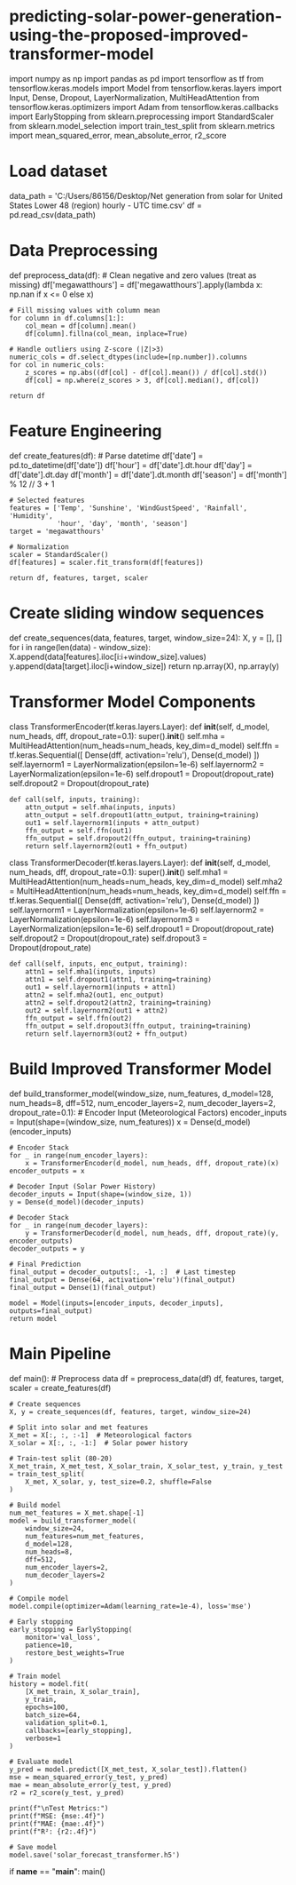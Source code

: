 # predicting-solar-power-generation-using-the-proposed-improved-transformer-model
import numpy as np
import pandas as pd
import tensorflow as tf
from tensorflow.keras.models import Model
from tensorflow.keras.layers import Input, Dense, Dropout, LayerNormalization, MultiHeadAttention
from tensorflow.keras.optimizers import Adam
from tensorflow.keras.callbacks import EarlyStopping
from sklearn.preprocessing import StandardScaler
from sklearn.model_selection import train_test_split
from sklearn.metrics import mean_squared_error, mean_absolute_error, r2_score

# Load dataset
data_path = 'C:/Users/86156/Desktop/Net generation from solar for United States Lower 48 (region) hourly - UTC time.csv'
df = pd.read_csv(data_path)

# Data Preprocessing
def preprocess_data(df):
    # Clean negative and zero values (treat as missing)
    df['megawatthours'] = df['megawatthours'].apply(lambda x: np.nan if x <= 0 else x)
    
    # Fill missing values with column mean
    for column in df.columns[1:]:
        col_mean = df[column].mean()
        df[column].fillna(col_mean, inplace=True)
    
    # Handle outliers using Z-score (|Z|>3)
    numeric_cols = df.select_dtypes(include=[np.number]).columns
    for col in numeric_cols:
        z_scores = np.abs((df[col] - df[col].mean()) / df[col].std())
        df[col] = np.where(z_scores > 3, df[col].median(), df[col])
    
    return df

# Feature Engineering
def create_features(df):
    # Parse datetime
    df['date'] = pd.to_datetime(df['date'])
    df['hour'] = df['date'].dt.hour
    df['day'] = df['date'].dt.day
    df['month'] = df['date'].dt.month
    df['season'] = df['month'] % 12 // 3 + 1
    
    # Selected features
    features = ['Temp', 'Sunshine', 'WindGustSpeed', 'Rainfall', 'Humidity', 
                'hour', 'day', 'month', 'season']
    target = 'megawatthours'
    
    # Normalization
    scaler = StandardScaler()
    df[features] = scaler.fit_transform(df[features])
    
    return df, features, target, scaler

# Create sliding window sequences
def create_sequences(data, features, target, window_size=24):
    X, y = [], []
    for i in range(len(data) - window_size):
        X.append(data[features].iloc[i:i+window_size].values)
        y.append(data[target].iloc[i+window_size])
    return np.array(X), np.array(y)

# Transformer Model Components
class TransformerEncoder(tf.keras.layers.Layer):
    def __init__(self, d_model, num_heads, dff, dropout_rate=0.1):
        super().__init__()
        self.mha = MultiHeadAttention(num_heads=num_heads, key_dim=d_model)
        self.ffn = tf.keras.Sequential([
            Dense(dff, activation='relu'),
            Dense(d_model)
        ])
        self.layernorm1 = LayerNormalization(epsilon=1e-6)
        self.layernorm2 = LayerNormalization(epsilon=1e-6)
        self.dropout1 = Dropout(dropout_rate)
        self.dropout2 = Dropout(dropout_rate)

    def call(self, inputs, training):
        attn_output = self.mha(inputs, inputs)
        attn_output = self.dropout1(attn_output, training=training)
        out1 = self.layernorm1(inputs + attn_output)
        ffn_output = self.ffn(out1)
        ffn_output = self.dropout2(ffn_output, training=training)
        return self.layernorm2(out1 + ffn_output)

class TransformerDecoder(tf.keras.layers.Layer):
    def __init__(self, d_model, num_heads, dff, dropout_rate=0.1):
        super().__init__()
        self.mha1 = MultiHeadAttention(num_heads=num_heads, key_dim=d_model)
        self.mha2 = MultiHeadAttention(num_heads=num_heads, key_dim=d_model)
        self.ffn = tf.keras.Sequential([
            Dense(dff, activation='relu'),
            Dense(d_model)
        ])
        self.layernorm1 = LayerNormalization(epsilon=1e-6)
        self.layernorm2 = LayerNormalization(epsilon=1e-6)
        self.layernorm3 = LayerNormalization(epsilon=1e-6)
        self.dropout1 = Dropout(dropout_rate)
        self.dropout2 = Dropout(dropout_rate)
        self.dropout3 = Dropout(dropout_rate)

    def call(self, inputs, enc_output, training):
        attn1 = self.mha1(inputs, inputs)
        attn1 = self.dropout1(attn1, training=training)
        out1 = self.layernorm1(inputs + attn1)
        attn2 = self.mha2(out1, enc_output)
        attn2 = self.dropout2(attn2, training=training)
        out2 = self.layernorm2(out1 + attn2)
        ffn_output = self.ffn(out2)
        ffn_output = self.dropout3(ffn_output, training=training)
        return self.layernorm3(out2 + ffn_output)

# Build Improved Transformer Model
def build_transformer_model(window_size, num_features, d_model=128, num_heads=8, 
                           dff=512, num_encoder_layers=2, num_decoder_layers=2, dropout_rate=0.1):
    # Encoder Input (Meteorological Factors)
    encoder_inputs = Input(shape=(window_size, num_features))
    x = Dense(d_model)(encoder_inputs)
    
    # Encoder Stack
    for _ in range(num_encoder_layers):
        x = TransformerEncoder(d_model, num_heads, dff, dropout_rate)(x)
    encoder_outputs = x
    
    # Decoder Input (Solar Power History)
    decoder_inputs = Input(shape=(window_size, 1))
    y = Dense(d_model)(decoder_inputs)
    
    # Decoder Stack
    for _ in range(num_decoder_layers):
        y = TransformerDecoder(d_model, num_heads, dff, dropout_rate)(y, encoder_outputs)
    decoder_outputs = y
    
    # Final Prediction
    final_output = decoder_outputs[:, -1, :]  # Last timestep
    final_output = Dense(64, activation='relu')(final_output)
    final_output = Dense(1)(final_output)
    
    model = Model(inputs=[encoder_inputs, decoder_inputs], outputs=final_output)
    return model

# Main Pipeline
def main():
    # Preprocess data
    df = preprocess_data(df)
    df, features, target, scaler = create_features(df)
    
    # Create sequences
    X, y = create_sequences(df, features, target, window_size=24)
    
    # Split into solar and met features
    X_met = X[:, :, :-1]  # Meteorological factors
    X_solar = X[:, :, -1:]  # Solar power history
    
    # Train-test split (80-20)
    X_met_train, X_met_test, X_solar_train, X_solar_test, y_train, y_test = train_test_split(
        X_met, X_solar, y, test_size=0.2, shuffle=False
    )
    
    # Build model
    num_met_features = X_met.shape[-1]
    model = build_transformer_model(
        window_size=24,
        num_features=num_met_features,
        d_model=128,
        num_heads=8,
        dff=512,
        num_encoder_layers=2,
        num_decoder_layers=2
    )
    
    # Compile model
    model.compile(optimizer=Adam(learning_rate=1e-4), loss='mse')
    
    # Early stopping
    early_stopping = EarlyStopping(
        monitor='val_loss',
        patience=10,
        restore_best_weights=True
    )
    
    # Train model
    history = model.fit(
        [X_met_train, X_solar_train],
        y_train,
        epochs=100,
        batch_size=64,
        validation_split=0.1,
        callbacks=[early_stopping],
        verbose=1
    )
    
    # Evaluate model
    y_pred = model.predict([X_met_test, X_solar_test]).flatten()
    mse = mean_squared_error(y_test, y_pred)
    mae = mean_absolute_error(y_test, y_pred)
    r2 = r2_score(y_test, y_pred)
    
    print(f"\nTest Metrics:")
    print(f"MSE: {mse:.4f}")
    print(f"MAE: {mae:.4f}")
    print(f"R²: {r2:.4f}")
    
    # Save model
    model.save('solar_forecast_transformer.h5')

if __name__ == "__main__":
    main()

